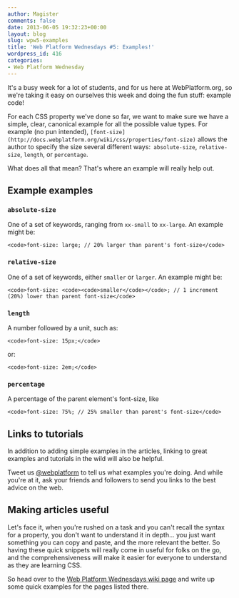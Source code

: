 ```yaml
---
author: Magister
comments: false
date: 2013-06-05 19:32:23+00:00
layout: blog
slug: wpw5-examples
title: 'Web Platform Wednesdays #5: Examples!'
wordpress_id: 416
categories:
- Web Platform Wednesday
---
```


It's a busy week for a lot of students, and for us here at WebPlatform.org, so we're taking it easy on ourselves this week and doing the fun stuff: example code!

For each CSS property we've done so far, we want to make sure we have a simple, clear, canonical example for all the possible value types. For example (no pun intended), `[font-size](http://docs.webplatform.org/wiki/css/properties/font-size)` allows the author to specify the size several different ways:` absolute-size`, `relative-size`, `length`, or `percentage`.

What does all that mean? That's where an example will really help out.
<!-- more -->


## Example examples




### `absolute-size`


One of a set of keywords, ranging from `xx-small` to `xx-large`. An example might be:

    
    <code>font-size: large; // 20% larger than parent's font-size</code>




### `relative-size`


One of a set of keywords, either `smaller` or `larger`. An example might be:

    
    <code>font-size: <code><code>smaller</code></code>; // 1 increment (20%) lower than parent font-size</code>




### `length`


A number followed by a unit, such as:

    
    <code>font-size: 15px;</code>


or:

    
    <code>font-size: 2em;</code>




### `percentage`


A percentage of the parent element's font-size, like

    
    <code>font-size: 75%; // 25% smaller than parent's font-size</code>




## Links to tutorials


In addition to adding simple examples in the articles, linking to great examples and tutorials in the wild will also be helpful.

Tweet us [@webplatform](https://twitter.com/webplatform/) to tell us what examples you're doing. And while you're at it, ask your friends and followers to send you links to the best advice on the web.


## Making articles useful


Let's face it, when you're rushed on a task and you can't recall the syntax for a property, you don't want to understand it in depth... you just want something you can copy and paste, and the more relevant the better. So having these quick snippets will really come in useful for folks on the go, and the comprehensiveness will make it easier for everyone to understand as they are learning CSS.

So head over to the [Web Platform Wednesdays wiki page](http://docs.webplatform.org/wiki/Meta:web_platform_wednesday#05_June_2013) and write up some quick examples for the pages listed there.
